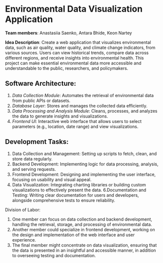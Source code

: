 # Environmental Data Visualization Application

**Team members**: Anastasiia Saenko, Antara Bhide, Keon Nartey

**Idea Description**:
Create a web application that visualizes environmental data, such as air quality, water quality, and climate change indicators, from various sources. Users can view historical trends, compare data across different regions, and receive insights into environmental health. This project can make essential environmental data more accessible and understandable to the public, researchers, and policymakers.


## Software Architecture:
1. *Data Collection Module*: Automates the retrieval of environmental data from public APIs or datasets.
2. *Database Layer*: Stores and manages the collected data efficiently.
3. *Data Processing and Analysis Module*: Cleans, processes, and analyzes the data to generate insights and visualizations.
4. *Frontend UI*: Interactive web interface that allows users to select parameters (e.g., location, date range) and view visualizations.

## Development Tasks:
1. Data Collection and Management: Setting up scripts to fetch, clean, and store data regularly.
2. Backend Development: Implementing logic for data processing, analysis, and serving requests.
3. Frontend Development: Designing and implementing the user interface, focusing on usability and visual appeal.
4. Data Visualization: Integrating charting libraries or building custom visualizations to effectively present the data.
6.Documentation and Testing: Writing clear documentation for users and developers, alongside comprehensive tests to ensure reliability.

Division of Labor:
1. One member can focus on data collection and backend development, handling the retrieval, storage, and processing of environmental data.
2. Another member could specialize in frontend development, working on the design and implementation of the web interface and user experience.
3. The final member might concentrate on data visualization, ensuring that the data is presented in an insightful and accessible manner, in addition to overseeing testing and documentation.



